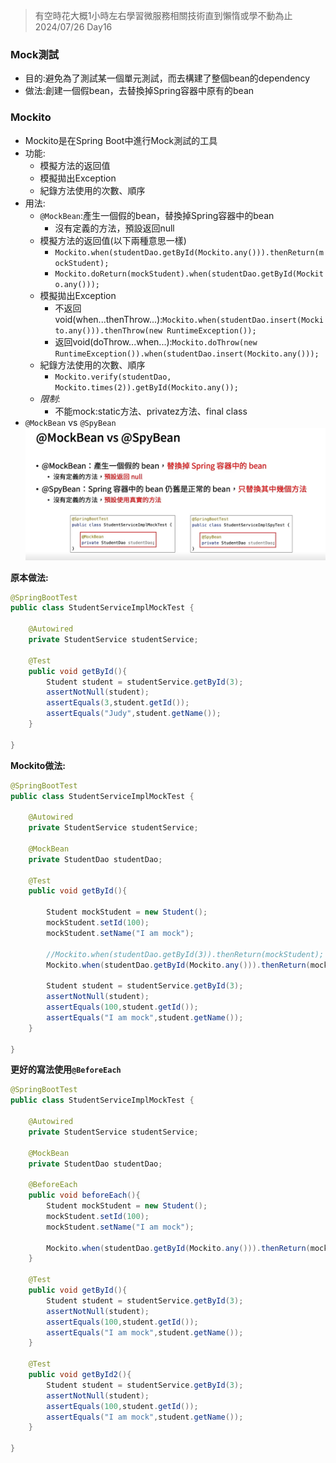 >有空時花大概1小時左右學習微服務相關技術直到懶惰或學不動為止 2024/07/26 Day16

### Mock測試  
- 目的:避免為了測試某一個單元測試，而去構建了整個bean的dependency
- 做法:創建一個假bean，去替換掉Spring容器中原有的bean
### Mockito  
- Mockito是在Spring Boot中進行Mock測試的工具
- 功能:
  - 模擬方法的返回值
  - 模擬拋出Exception
  - 紀錄方法使用的次數、順序
- 用法:
  - `@MockBean`:產生一個假的bean，替換掉Spring容器中的bean
    - 沒有定義的方法，預設返回null
  - 模擬方法的返回值(以下兩種意思一樣)
    - `Mockito.when(studentDao.getById(Mockito.any())).thenReturn(mockStudent);`
    - `Mockito.doReturn(mockStudent).when(studentDao.getById(Mockito.any()));`
  - 模擬拋出Exception
    - 不返回void(when...thenThrow...):`Mockito.when(studentDao.insert(Mockito.any())).thenThrow(new RuntimeException());`
    - 返回void(doThrow...when...):`Mockito.doThrow(new RuntimeException()).when(studentDao.insert(Mockito.any()));`
  - 紀錄方法使用的次數、順序
    - `Mockito.verify(studentDao, Mockito.times(2)).getById(Mockito.any());`
  - *限制*:
    - 不能mock:static方法、privatez方法、final class
-  `@MockBean` vs `@SpyBean`
  ![](https://github.com/daaaaayuu/yuu-notes/blob/main/image/MockBean%2BSpyBean.jpg)
  
**原本做法:**  
```java
@SpringBootTest
public class StudentServiceImplMockTest {

    @Autowired
    private StudentService studentService;

    @Test
    public void getById(){
        Student student = studentService.getById(3);
        assertNotNull(student);
        assertEquals(3,student.getId());
        assertEquals("Judy",student.getName());
    }

}
```
**Mockito做法:**  
```java
@SpringBootTest
public class StudentServiceImplMockTest {

    @Autowired
    private StudentService studentService;

    @MockBean
    private StudentDao studentDao;

    @Test
    public void getById(){

        Student mockStudent = new Student();
        mockStudent.setId(100);
        mockStudent.setName("I am mock");

        //Mockito.when(studentDao.getById(3)).thenReturn(mockStudent);
        Mockito.when(studentDao.getById(Mockito.any())).thenReturn(mockStudent);

        Student student = studentService.getById(3);
        assertNotNull(student);
        assertEquals(100,student.getId());
        assertEquals("I am mock",student.getName());
    }

}
```
**更好的寫法使用`@BeforeEach`**  
```java
@SpringBootTest
public class StudentServiceImplMockTest {

    @Autowired
    private StudentService studentService;

    @MockBean
    private StudentDao studentDao;

    @BeforeEach
    public void beforeEach(){
        Student mockStudent = new Student();
        mockStudent.setId(100);
        mockStudent.setName("I am mock");

        Mockito.when(studentDao.getById(Mockito.any())).thenReturn(mockStudent);
    }

    @Test
    public void getById(){
        Student student = studentService.getById(3);
        assertNotNull(student);
        assertEquals(100,student.getId());
        assertEquals("I am mock",student.getName());
    }

    @Test
    public void getById2(){
        Student student = studentService.getById(3);
        assertNotNull(student);
        assertEquals(100,student.getId());
        assertEquals("I am mock",student.getName());
    }

}
```


